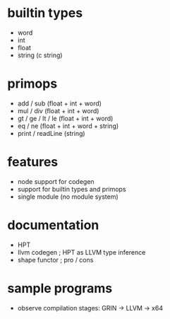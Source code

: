 # builtin types

- word
- int
- float
- string (c string)

# primops

- add / sub (float + int + word)
- mul / div (float + int + word)
- gt / ge / lt / le (float + int + word)
- eq / ne (float + int + word + string)
- print / readLine (string)

# features
- node support for codegen
- support for builtin types and primops
- single module (no module system)

# documentation
- HPT
- llvm codegen ; HPT as LLVM type inference
- shape functor ; pro / cons

# sample programs
- observe compilation stages: GRIN -> LLVM -> x64
